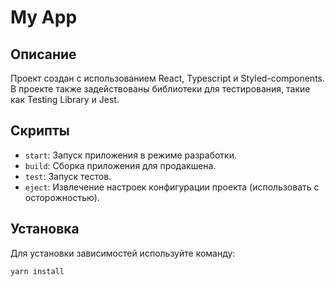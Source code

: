 # My App

## Описание

Проект создан с использованием React, Typescript и Styled-components. В проекте также задействованы библиотеки для тестирования, такие как Testing Library и Jest.

## Скрипты

- `start`: Запуск приложения в режиме разработки.
- `build`: Сборка приложения для продакшена.
- `test`: Запуск тестов.
- `eject`: Извлечение настроек конфигурации проекта (использовать с осторожностью).

## Установка

Для установки зависимостей используйте команду:

```bash
yarn install 
